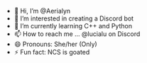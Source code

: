 - 👋 Hi, I’m @Aerialyn
- 👀 I’m interested in creating a Discord bot
- 🌱 I’m currently learning C++ and Python
- 📫 How to reach me ... @lucialu on Discord
- 😄 Pronouns: She/her (Only)
- ⚡ Fun fact: NCS is goated
